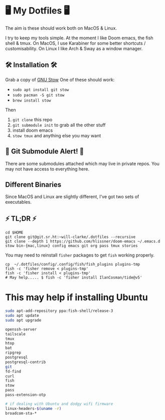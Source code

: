 # 🖥 My Dotfiles 🖥

The aim is these should work both on MacOS & Linux.

I try to keep my tools simple. At the moment I like Doom emacs, the fish shell & tmux.
On MacOS, I use Karabiner for some better shortcuts / customisability.
On Linux I like Arch & Sway as a window manager.

## 🛠 Installation 🛠

Grab a copy of [GNU Stow](http://www.gnu.org/software/stow/)
One of these should work:

- `sudo apt install git stow`
- `sudo pacman -S git stow`
- `brew install stow`

Then

1. `git clone` this repo
2. `git submodule init` to grab all the other stuff
3. install doom emacs
4. `stow tmux` and anything else you may want

## 🚨 Git Submodule Alert! 🚨

There are some submodules attached which may live in private repos.
You may not have access to everything here.

## Different Binaries

Since MacOS and Linux are slightly different, I've got two sets of executables.

## ⚡ TL;DR ⚡

```
cd $HOME
git clone git@git.sr.ht:~will-clarke/.dotfiles --recursive
git clone --depth 1 https://github.com/hlissner/doom-emacs ~/.emacs.d
stow bin-{mac,linux} config emacs git org pass tmux stories
```

You may need to reinstall `fisher` packages to get `fish` working properly.

```
cp  ~/.dotfiles/config/.config/fish/fish_plugins plugins-tmp
fish -c 'fisher remove < plugins-tmp'
fish -c 'fisher install < plugins-tmp'
# May help..... $ fish -c 'fisher install IlanCosman/tide@v5'
```

# This may help if installing Ubuntu

```sh
sudo apt-add-repository ppa:fish-shell/release-3
sudo apt update
sudo apt upgrade

openssh-server
tailscale
tmux
htop
bat
ripgrep
postgresql
postgresql-contrib
git
fd-find
curl
fish
stow
pass
pass-extension-otp

# if dealing with Ubuntu and dodgy wifi firmware
linux-headers-$(uname -r)
broadcom-sta-*
```
